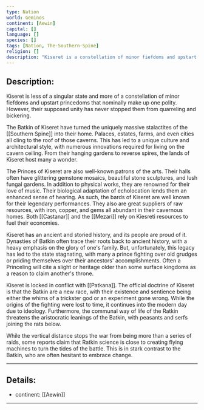 ```yaml
---
type: Nation
world: Geminos
continent: [Aewin]
capital: []
language: []
species: []
tags: [Nation, The-Southern-Spine]
religion: []
description: "Kiseret is a constellation of minor fiefdoms and upstart princedoms that nominally make up one unified state. However, their supposed unity has never stopped them from squabbling and bickering."
---
```


## Description:

Kiseret is less of a singular state and more of a constellation of minor fiefdoms and upstart princedoms that nominally make up one polity. However, their supposed unity has never stopped them from quarreling and bickering.

The Batkin of Kiseret have turned the uniquely massive stalactites of the [[Southern Spine]] into their home. Palaces, estates, farms, and even cities all cling to the roof of those caverns. This has led to a unique culture and architectural style, with numerous innovations required for living on the cavern ceiling. From their hanging gardens to reverse spires, the lands of Kiseret host many a wonder.

The Princes of Kiseret are also well-known patrons of the arts. Their halls often have glittering gemstone mosaics, beautiful stone sculptures, and lush fungal gardens. In addition to physical works, they are renowned for their love of music. Their biological adaptation of echolocation lends them an enhanced sense of hearing. As such, the bards of Kiseret are well known for their legendary performances. They also are great suppliers of raw resources, with iron, copper, and gems all abundant in their cavernous homes. Both [[Castanar]] and the [[Mezari]] rely on Kiesreti resources to fuel their economies. 

Kiseret has an ancient and storied history, and its people are proud of it. Dynasties of Batkin often trace their roots back to ancient history, with a heavy emphasis on the glory of one's family. But, unfortunately, this legacy has led to the state stagnating, with many a prince fighting over old grudges or priding themselves over their ancestors' accomplishments. Often a Princeling will cite a slight or heritage older than some surface kingdoms as a reason to claim another's throne.

Kiseret is locked in conflict with [[Patkana]]. The official doctrine of Kiseret is that the Batkin are a new race, with their existence and sentience being either the whims of a trickster god or an experiment gone wrong. While the origins of the fighting were lost to time, it continues into the modern day due to ideology. Furthermore, the communal way of life of the Ratkin threatens the aristocratic leanings of the Batkin, with peasants and serfs joining the rats below. 

While the vertical distance stops the war from being more than a series of raids, some reports claim that Ratkin science is close to creating flying machines to turn the tides of the battle. This is in stark contrast to the Batkin, who are often hesitant to embrace change. 


---
## Details:
- continent: [[Aewin]]

---




